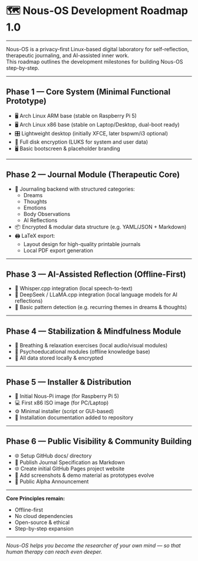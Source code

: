 # 🗺 Nous-OS Development Roadmap 1.0

---

Nous-OS is a privacy-first Linux-based digital laboratory for self-reflection, therapeutic journaling, and AI-assisted inner work.  
This roadmap outlines the development milestones for building Nous-OS step-by-step.

---

## Phase 1 — Core System (Minimal Functional Prototype)

- 🖥 Arch Linux ARM base (stable on Raspberry Pi 5)
- 🖥 Arch Linux x86 base (stable on Laptop/Desktop, dual-boot ready)
- 🎛 Lightweight desktop (initially XFCE, later bspwm/i3 optional)
- 🔐 Full disk encryption (LUKS for system and user data)
- 🖥 Basic bootscreen & placeholder branding

---

## Phase 2 — Journal Module (Therapeutic Core)

- 📓 Journaling backend with structured categories:
  - Dreams
  - Thoughts
  - Emotions
  - Body Observations
  - AI Reflections
- 📦 Encrypted & modular data structure (e.g. YAML/JSON + Markdown)
- 🖨 LaTeX export:
  - Layout design for high-quality printable journals
  - Local PDF export generation

---

## Phase 3 — AI-Assisted Reflection (Offline-First)

- 🔬 Whisper.cpp integration (local speech-to-text)
- 🔬 DeepSeek / LLaMA.cpp integration (local language models for AI reflections)
- 🔬 Basic pattern detection (e.g. recurring themes in dreams & thoughts)

---

## Phase 4 — Stabilization & Mindfulness Module

- 🧘 Breathing & relaxation exercises (local audio/visual modules)
- 🧠 Psychoeducational modules (offline knowledge base)
- 🔐 All data stored locally & encrypted

---

## Phase 5 — Installer & Distribution

- 💾 Initial Nous-Pi image (for Raspberry Pi 5)
- 💻 First x86 ISO image (for PC/Laptop)
- ⚙️ Minimal installer (script or GUI-based)
- 📄 Installation documentation added to repository

---

## Phase 6 — Public Visibility & Community Building

- 🌐 Setup GitHub docs/ directory
- 📓 Publish Journal Specification as Markdown
- 🌐 Create initial GitHub Pages project website
- 📸 Add screenshots & demo material as prototypes evolve
- 📢 Public Alpha Announcement

---

**Core Principles remain:**

- Offline-first  
- No cloud dependencies  
- Open-source & ethical  
- Step-by-step expansion

---

*Nous-OS helps you become the researcher of your own mind — so that human therapy can reach even deeper.*
